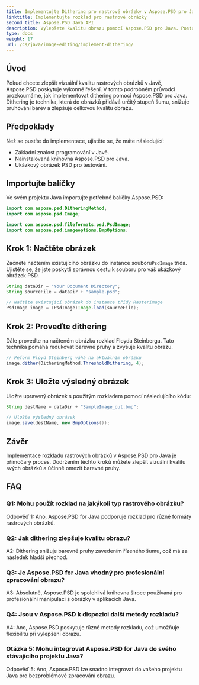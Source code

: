 ```yaml
---
title: Implementujte Dithering pro rastrové obrázky v Aspose.PSD pro Javu
linktitle: Implementujte rozklad pro rastrové obrázky
second_title: Aspose.PSD Java API
description: Vylepšete kvalitu obrazu pomocí Aspose.PSD pro Java. Postupujte podle našeho podrobného průvodce pro implementaci ditheringu a odstranění barevných pruhů.
type: docs
weight: 17
url: /cs/java/image-editing/implement-dithering/
---
```

## Úvod

Pokud chcete zlepšit vizuální kvalitu rastrových obrázků v Javě, Aspose.PSD poskytuje výkonné řešení. V tomto podrobném průvodci prozkoumáme, jak implementovat dithering pomocí Aspose.PSD pro Java. Dithering je technika, která do obrázků přidává určitý stupeň šumu, snižuje pruhování barev a zlepšuje celkovou kvalitu obrazu.

## Předpoklady

Než se pustíte do implementace, ujistěte se, že máte následující:

- Základní znalost programování v Javě.
- Nainstalovaná knihovna Aspose.PSD pro Java.
- Ukázkový obrázek PSD pro testování.

## Importujte balíčky

Ve svém projektu Java importujte potřebné balíčky Aspose.PSD:

```java
import com.aspose.psd.DitheringMethod;
import com.aspose.psd.Image;

import com.aspose.psd.fileformats.psd.PsdImage;
import com.aspose.psd.imageoptions.BmpOptions;
```

## Krok 1: Načtěte obrázek

 Začněte načtením existujícího obrázku do instance souboru`PsdImage` třída. Ujistěte se, že jste poskytli správnou cestu k souboru pro váš ukázkový obrázek PSD.

```java
String dataDir = "Your Document Directory";
String sourceFile = dataDir + "sample.psd";

// Načtěte existující obrázek do instance třídy RasterImage
PsdImage image = (PsdImage)Image.load(sourceFile);
```

## Krok 2: Proveďte dithering

Dále proveďte na načteném obrázku rozklad Floyda Steinberga. Tato technika pomáhá redukovat barevné pruhy a zvyšuje kvalitu obrazu.

```java
// Peform Floyd Steinberg váhá na aktuálním obrázku
image.dither(DitheringMethod.ThresholdDithering, 4);
```

## Krok 3: Uložte výsledný obrázek

Uložte upravený obrázek s použitým rozkladem pomocí následujícího kódu:

```java
String destName = dataDir + "SampleImage_out.bmp";

// Uložte výsledný obrázek
image.save(destName, new BmpOptions());
```

## Závěr

Implementace rozkladu rastrových obrázků v Aspose.PSD pro Java je přímočarý proces. Dodržením těchto kroků můžete zlepšit vizuální kvalitu svých obrázků a účinně omezit barevné pruhy.

## FAQ

### Q1: Mohu použít rozklad na jakýkoli typ rastrového obrázku?

Odpověď 1: Ano, Aspose.PSD for Java podporuje rozklad pro různé formáty rastrových obrázků.

### Q2: Jak dithering zlepšuje kvalitu obrazu?

A2: Dithering snižuje barevné pruhy zavedením řízeného šumu, což má za následek hladší přechod.

### Q3: Je Aspose.PSD for Java vhodný pro profesionální zpracování obrazu?

A3: Absolutně, Aspose.PSD je spolehlivá knihovna široce používaná pro profesionální manipulaci s obrázky v aplikacích Java.

### Q4: Jsou v Aspose.PSD k dispozici další metody rozkladu?

A4: Ano, Aspose.PSD poskytuje různé metody rozkladu, což umožňuje flexibilitu při vylepšení obrazu.

### Otázka 5: Mohu integrovat Aspose.PSD for Java do svého stávajícího projektu Java?

Odpověď 5: Ano, Aspose.PSD lze snadno integrovat do vašeho projektu Java pro bezproblémové zpracování obrazu.
